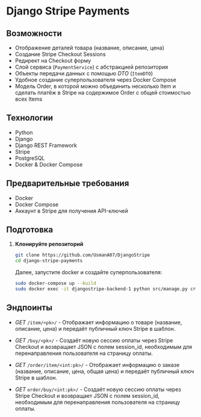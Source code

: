 # Django Stripe Payments

## Возможности

- Отображение деталей товара (название, описание, цена)
- Создание Stripe Checkout Sessions
- Редирект на Checkout форму
- Слой сервиса (`PaymentService`) с абстракцией репозитория
- Объекты передачи данных с помощью *DTO* (`ItemDTO`)
- Удобное создание суперпользователя через Docker Compose
- Модель Order, в которой можно объединить несколько Item и сделать платёж в Stripe на содержимое Order c общей стоимостью всех Items

## Технологии

- Python
- Django
- Django REST Framework
- Stripe
- PostgreSQL
- Docker & Docker Compose

## Предварительные требования

- Docker
- Docker Compose
- Аккаунт в Stripe для получения API-ключей

## Подготовка

1. **Клонируйте репозиторий**

   ```bash
   git clone https://github.com/UsmanA07/DjangoStripe
   cd django-stripe-payments
   ``` 
   Далее, запустите docker и создайте суперпользователя:
   ```bash
   sudo docker-compose up --build
   sudo docker exec -it djangostripe-backend-1 python src/manage.py createsuperuser 
   ```

## Эндпоинты

- *GET* `/item/<pk>/` - Отображает информацию о товаре (название, описание, цена) и передаёт публичный ключ Stripe в шаблон.
- *GET* `/buy/<pk>/` - Создаёт новую сессию оплаты через Stripe Checkout и возвращает JSON с полем session_id, необходимым для перенаправления пользователя на страницу оплаты.

- *GET* `/order/item/<int:pk>/` - Отображает информацию о заказе (название, описание, цена, общая цена) и передаёт публичный ключ Stripe в шаблон.
- *GET* `order/buy/<int:pk>/` - Создаёт новую сессию оплаты через Stripe Checkout и возвращает JSON с полем session_id, необходимым для перенаправления пользователя на страницу оплаты.